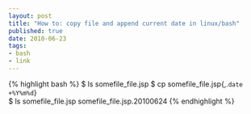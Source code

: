 ```yaml
--- 
layout: post
title: "How to: copy file and append current date in linux/bash"
published: true
date: 2010-06-23
tags: 
- bash
- link
---
```


{% highlight bash %}
$ ls
somefile_file.jsp
$ cp somefile_file.jsp{,.`date +%Y%m%d`}      
$ ls
somefile_file.jsp somefile_file.jsp.20100624
{% endhighlight %}
